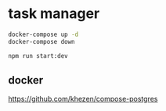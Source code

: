 # task manager

```bash
docker-compose up -d
docker-compose down

npm run start:dev
```

## docker

https://github.com/khezen/compose-postgres
